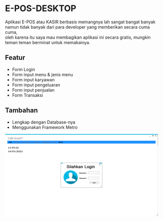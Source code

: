 # E-POS-DESKTOP

Aplikasi E-POS atau KASIR berbasis memangnya lah sangat bangat banyak<br>
namun tidak banyak dari para developer yang memberikan secara cuma cuma,<br>
oleh karena itu saya mau membagikan aplikasi ini secara gratis, mungkin<br>
teman teman berminat untuk memakainya.

## Featur
* Form Login
* Form input menu & jenis menu
* Form input karyawan
* Form input pengeluaran
* Form input penjualan
* Form Transaksi

## Tambahan
* Lengkap dengan Database-nya
* Menggunakan Framework Metro

![alt text](View/Login.PNG)
